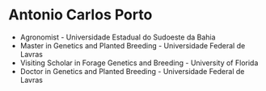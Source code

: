 # Antonio Carlos Porto 

+ Agronomist - Universidade Estadual do Sudoeste da Bahia
+ Master in Genetics and Planted Breeding - Universidade Federal de Lavras
+ Visiting Scholar in Forage Genetics and Breeding - University of Florida
+ Doctor in Genetics and Planted Breeding - Universidade Federal de Lavras


